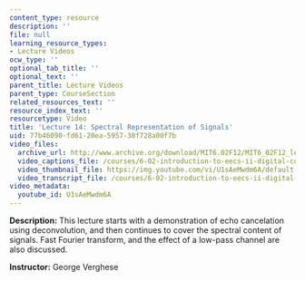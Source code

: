 ```yaml
---
content_type: resource
description: ''
file: null
learning_resource_types:
- Lecture Videos
ocw_type: ''
optional_tab_title: ''
optional_text: ''
parent_title: Lecture Videos
parent_type: CourseSection
related_resources_text: ''
resource_index_text: ''
resourcetype: Video
title: 'Lecture 14: Spectral Representation of Signals'
uid: 77b46090-fd61-20ea-5957-38f728a00f7b
video_files:
  archive_url: http://www.archive.org/download/MIT6.02F12/MIT6_02F12_lec14_300k.mp4
  video_captions_file: /courses/6-02-introduction-to-eecs-ii-digital-communication-systems-fall-2012/c2a29def6180511d98f2fa4b29d11055_U1sAeMwdm6A.vtt
  video_thumbnail_file: https://img.youtube.com/vi/U1sAeMwdm6A/default.jpg
  video_transcript_file: /courses/6-02-introduction-to-eecs-ii-digital-communication-systems-fall-2012/c9651b26578f51a70b5c218f0161d275_U1sAeMwdm6A.pdf
video_metadata:
  youtube_id: U1sAeMwdm6A
---
```


**Description:** This lecture starts with a demonstration of echo cancelation using deconvolution, and then continues to cover the spectral content of signals. Fast Fourier transform, and the effect of a low-pass channel are also discussed.

**Instructor:** George Verghese